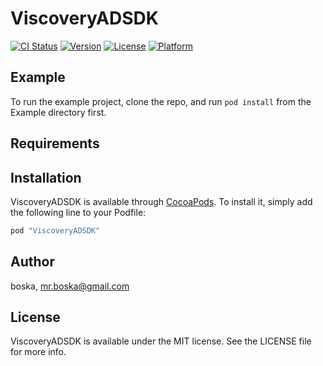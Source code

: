 # ViscoveryADSDK

[![CI Status](http://img.shields.io/travis/boska/ViscoveryADSDK.svg?style=flat)](https://travis-ci.org/boska/ViscoveryADSDK)
[![Version](https://img.shields.io/cocoapods/v/ViscoveryADSDK.svg?style=flat)](http://cocoapods.org/pods/ViscoveryADSDK)
[![License](https://img.shields.io/cocoapods/l/ViscoveryADSDK.svg?style=flat)](http://cocoapods.org/pods/ViscoveryADSDK)
[![Platform](https://img.shields.io/cocoapods/p/ViscoveryADSDK.svg?style=flat)](http://cocoapods.org/pods/ViscoveryADSDK)

## Example

To run the example project, clone the repo, and run `pod install` from the Example directory first.

## Requirements

## Installation

ViscoveryADSDK is available through [CocoaPods](http://cocoapods.org). To install
it, simply add the following line to your Podfile:

```ruby
pod "ViscoveryADSDK"
```

## Author

boska, mr.boska@gmail.com

## License

ViscoveryADSDK is available under the MIT license. See the LICENSE file for more info.
